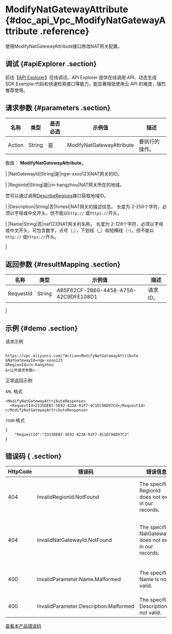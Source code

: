 # ModifyNatGatewayAttribute {#doc_api_Vpc_ModifyNatGatewayAttribute .reference}

使用ModifyNatGatewayAttribute接口修改NAT网关配置。

## 调试 {#apiExplorer .section}

前往【[API Explorer](https://api.aliyun.com/#product=Vpc&api=ModifyNatGatewayAttribute)】在线调试，API Explorer 提供在线调用 API、动态生成 SDK Example 代码和快速检索接口等能力，能显著降低使用云 API 的难度，强烈推荐使用。

## 请求参数 {#parameters .section}

|名称|类型|是否必选|示例值|描述|
|--|--|----|---|--|
|Action|String|是|ModifyNatGatewayAttribute|要执行的操作。

 取值： **ModifyNatGatewayAttribute**。

 |
|NatGatewayId|String|是|ngw-xxoo123|NAT网关的ID。

 |
|RegionId|String|是|cn-hangzhou|NAT网关所在的地域。

 您可以通过调用[DescribeRegions](~~36063~~)接口获取地域ID。

 |
|Description|String|否|fortest|NAT网关的描述信息。 长度为 2-256个字符，必须以字母或中文开头，但不能以`http://` 或`https://`开头。

 |
|Name|String|否|nat123|NAT网关的名称。 长度为 2-128个字符，必须以字母或中文开头，可包含数字，点号（.），下划线（\_）和短横线（-）。但不能以`http://` 或``https://``开头。

 |

## 返回参数 {#resultMapping .section}

|名称|类型|示例值|描述|
|--|--|---|--|
|RequestId|String|AB5F62CF-2B60-4458-A756-42C9DFE108D1|请求ID。

 |

## 示例 {#demo .section}

请求示例

``` {#request_demo}

https://vpc.aliyuncs.com/?Action=ModifyNatGatewayAttribute
&NatGatewayId=ngw-xxoo123
&RegionId=cn-hangzhou
&<公共请求参数>

```

正常返回示例

`XML` 格式

``` {#xml_return_success_demo}
<ModifyNatGatewayAttributeResponse>
  <RequestId>2315DEB7-5E92-423A-91F7-4C1EC9AD97C3</RequestId>
</ModifyNatGatewayAttributeResponse>

```

`JSON` 格式

``` {#json_return_success_demo}
{
	"RequestId":"2315DEB7-5E92-423A-91F7-4C1EC9AD97C3"
}
```

## 错误码 { .section}

|HttpCode|错误码|错误信息|描述|
|--------|---|----|--|
|404|InvalidRegionId.NotFound|The specified RegionId does not exist in our records.|指定的 RegionId 不存在，请您检查此产品在该地域是否可用。|
|404|InvalidNatGatewayId.NotFound|The specified NatGatewayId does not exist in our records.|指定的 NatGatewayId 不存在，请您检查填写的 NatGatewayId 是否正确。|
|400|InvalidParameter.Name.Malformed|The specified Name is not valid.|该名称不合法，请您按照正确的格式书写名称。|
|400|InvalidParameter.Description.Malformed|The specified Description is not valid.|该描述不合法。|

[查看本产品错误码](https://error-center.aliyun.com/status/product/Vpc)


